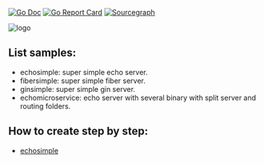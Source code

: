 [![Go Doc](https://pkg.go.dev/badge/github.com/rizalgowandy/go-swag-sample?status.svg)](https://pkg.go.dev/github.com/rizalgowandy/go-swag-sample?tab=doc)
[![Go Report Card](https://goreportcard.com/badge/github.com/rizalgowandy/go-swag-sample)](https://goreportcard.com/report/github.com/rizalgowandy/go-swag-sample)
[![Sourcegraph](https://sourcegraph.com/github.com/rizalgowandy/go-swag-sample/-/badge.svg)](https://sourcegraph.com/github.com/rizalgowandy/go-swag-sample?badge)

![logo](https://socialify.git.ci/rizalgowandy/go-swag-sample/image?description=1&language=1&pattern=Floating%20Cogs&theme=Light)

## List samples:

* echosimple: super simple echo server.
* fibersimple: super simple fiber server.
* ginsimple: super simple gin server.
* echomicroservice: echo server with several binary with split server and routing folders.

## How to create step by step:

* [echosimple](https://medium.com/@rizal.gow/tutorial-generate-swagger-specification-and-swaggerui-for-echo-go-web-framework-3ac33afc77e2)
